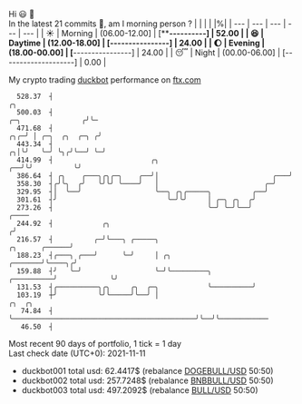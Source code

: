 Hi :smiley: :wave:  
In the latest 21 commits :bug:, am I morning person ? 
| | | | |%|
| --- | --- | --- | --- | --- |
| :sunny: | Morning | (06.00-12.00] | [**********----------] | 52.00 |
| :satisfied: | Daytime | (12.00-18.00] | [****----------------] | 24.00 |
| :moon: | Evening | (18.00-00.00] | [****----------------] | 24.00 |
| :sleeping: | Night | (00.00-06.00] | [--------------------] | 0.00 |

My crypto trading [duckbot](https://github.com/jojoee/duckbot) performance on [ftx.com](https://ftx.com/#a=13144711)
```
  528.37  ┤                                                                                      ╭╮
  500.03  ┤                                                                   ╭─╮               ╭╯╰─
  471.68  ┤                                                               ╭╮╭─╯ │ ╭─╮  ╭╮  ╭─╮ ╭╯
  443.34  ┤                                                             ╭╮│╰╯   ╰─╯ ╰╮╭╯╰──╯ ╰─╯
  414.99  ┤                        ╭╮                                ╭──╯╰╯          ╰╯
  386.64  ┤ ╭╮    ╭───╮╭╮╭─╮    ╭──╯│                            ╭───╯
  358.30  ┤╭╯╰╮  ╭╯   ╰╯╰╯ ╰────╯   │                          ╭─╯
  329.95  ┤│  ╰──╯                  ╰──╮ ╭╮╭─────╮          ╭──╯
  301.61  ┤╯                           ╰─╯╰╯     │ ╭─╮ ╭╮  ╭╯
  273.26  ┤                                      ╰─╯ ╰─╯╰──╯                                   ╭────
  244.92  ┤            ╭╮                                                                     ╭╯
  216.57  ┤          ╭─╯╰───╮ ╭─────╮                                          ╭╮      ╭──────╯
  188.23  ┤╭───╮ ╭───╯      ╰─╯     │ ╭╮                               ╭───────╯╰────╮╭╯
  159.88  ┤╯   ╰─╯                  ╰─╯╰─────────╮          ╭──────────╯             ╰╯
  131.53  ┤╭──────────╮╭╮     ╭╮  ╭─╮            ╰──────────╯
  103.19  ┼╯          ╰╯╰─────╯╰──╯ │                                             ╭╮  ╭╮
   74.84  ┤                         ╰─────────────────────────────────────────────╯╰──╯╰────────────
   46.50  ┤
```
Most recent 90 days of portfolio, 1 tick = 1 day<br />
Last check date (UTC+0): 2021-11-11
- duckbot001 total usd: 62.4417$ (rebalance [DOGEBULL/USD](https://ftx.com/trade/DOGEBULL/USD#a=13144711) 50:50)
- duckbot002 total usd: 257.7248$ (rebalance [BNBBULL/USD](https://ftx.com/trade/BNBBULL/USD#a=13144711) 50:50)
- duckbot003 total usd: 497.2092$ (rebalance [BULL/USD](https://ftx.com/trade/BULL/USD#a=13144711) 50:50)

